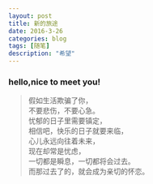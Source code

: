 ```yaml
---
layout: post
title: 新的旅途
date: 2016-3-26
categories: blog
tags: [随笔]
description: "希望"
---
```


### hello,nice to meet you!

>假如生活欺骗了你，  
>不要悲伤，不要心急。  
>忧郁的日子里需要镇定，  
>相信吧，快乐的日子就要来临，  
>心儿永远向往着未来，  
>现在却常是忧虑，  
>一切都是瞬息，一切都将会过去。  
>而那过去了的，就会成为亲切的怀恋。  

